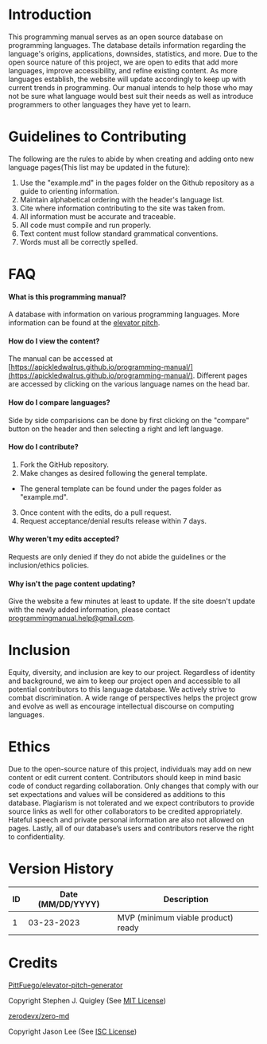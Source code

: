 # Introduction
This programming manual serves as an open source database on programming languages. The database details information regarding the language's origins, applications, downsides, statistics, and more. Due to the open source nature of this project, we are open to edits that add more languages, improve accessibility, and refine existing content. As more languages establish, the website will update accordingly to keep up with current trends in programming. Our manual intends to help those who may not be sure what language would best suit their needs as well as introduce programmers to other languages they have yet to learn.

# Guidelines to Contributing
The following are the rules to abide by when creating and adding onto new language pages(This list may be updated in the future):
1. Use the "example.md" in the pages folder on the Github repository as a guide to orienting information.
2. Maintain alphabetical ordering with the header's language list.
3. Cite where information contributing to the site was taken from.
4. All information must be accurate and traceable. 
5. All code must compile and run properly.
6. Text content must follow standard grammatical conventions.
7. Words must all be correctly spelled.

# FAQ
#### What is this programming manual?
A database with information on various programming languages.
More information can be found at the [elevator pitch](https://apickledwalrus.github.io/programming-manual/project-elevator-pitch/index.html).


#### How do I view the content?
The manual can be accessed at [https://apickledwalrus.github.io/programming-manual/](https://apickledwalrus.github.io/programming-manual/).
Different pages are accessed by clicking on the various language names on the head bar. 

#### How do I compare languages?
Side by side comparisions can be done by first clicking on the "compare" button on the header and then selecting a right and left language.


#### How do I contribute?
1. Fork the GitHub repository.
2. Make changes as desired following the general template.
 *  The general template can be found under the pages folder as "example.md".
3. Once content with the edits, do a pull request.
4. Request acceptance/denial results release within 7 days.


#### Why weren't my edits accepted?
Requests are only denied if they do not abide the guidelines or the inclusion/ethics policies.


#### Why isn't the page content updating?
Give the website a few minutes at least to update. If the site doesn't update with the newly added information, please contact programmingmanual.help@gmail.com.

# Inclusion
Equity, diversity, and inclusion are key to our project. Regardless of identity and background, we aim to keep our project open and accessible to all potential contributors to this language database. We actively strive to combat discrimination. A wide range of perspectives helps the project grow and evolve as well as encourage intellectual discourse on computing languages. 

# Ethics
Due to the open-source nature of this project, individuals may add on new content or edit current content. Contributors should keep in mind basic code of conduct regarding collaboration. Only changes that comply with our set expectations and values will be considered as additions to this database. Plagiarism is not tolerated and we expect contributors to provide source links as well for other collaborators to be credited appropriately. Hateful speech and private personal information are also not allowed on pages. Lastly, all of our database’s users and contributors reserve the right to confidentiality. 

# Version History
|ID   | Date (MM/DD/YYYY) | Description                        |
|-----|-------------------|------------------------------------|
|1    | 03-23-2023        | MVP (minimum viable product) ready |

# Credits
<!-- Pitt Fuego Credit -->
[PittFuego/elevator-pitch-generator](https://github.com/Pitt-Fuego/elevator-pitch-generator)

Copyright Stephen J. Quigley (See [MIT License](MIT.txt))

<!-- ZeroMD Credit -->
[zerodevx/zero-md](https://github.com/zerodevx/zero-md)

Copyright Jason Lee (See [ISC License](ISC.txt))
